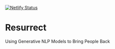 [![Netlify Status](https://api.netlify.com/api/v1/badges/78c7170a-a46e-4d95-a153-5bd4bc0a0afd/deploy-status)](https://app.netlify.com/sites/resurrect/deploys)

# Resurrect
Using Generative NLP Models to Bring People Back
